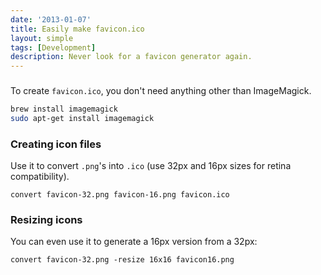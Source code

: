 ```yaml
---
date: '2013-01-07'
title: Easily make favicon.ico
layout: simple
tags: [Development]
description: Never look for a favicon generator again.
---
```


###

<!-- {.-literate-style} -->

To create `favicon.ico`, you don't need anything other than ImageMagick.

```bash
brew install imagemagick
sudo apt-get install imagemagick
```

### Creating icon files

<!-- {.-literate-style} -->

Use it to convert `.png`'s into `.ico` (use 32px and 16px sizes for retina compatibility).

```
convert favicon-32.png favicon-16.png favicon.ico
```

### Resizing icons

<!-- {.-literate-style} -->

You can even use it to generate a 16px version from a 32px:

```
convert favicon-32.png -resize 16x16 favicon16.png
```
